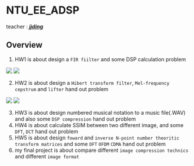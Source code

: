 # NTU_EE_ADSP
teacher : [***jjding***](http://www.ee.ntu.edu.tw/profile1.php?id=742)

## Overview
1. HW1 is about design a `FIR fiilter` and some DSP calculation problem

  ![](https://github.com/dicky1031/NTU_EE_ADSP/blob/main/hw1/pic/1_1.png)
  ![](https://github.com/dicky1031/NTU_EE_ADSP/blob/main/hw1/pic/1_2.png)
  
2. HW2 is about design a `Hibert transform filter`, `Mel-frequency cepstrum` and `lifter` hand out problem

  ![](https://github.com/dicky1031/NTU_EE_ADSP/blob/main/hw2/pic/frequency.png)
  ![](https://github.com/dicky1031/NTU_EE_ADSP/blob/main/hw2/pic/impulse.png)
  
3. HW3 is about design numbered musical notation to a music file(.WAV) and also some `DSP compression` hand out problem
4. HW4 is about calculate SSIM between two different image, and some `DFT`, `DCT` hand out problem
5. HW5 is about design `foward` and `inverse N-point number theoritic transform matrices` and some `DFT` `OFDM` `CDMA` hand out problem
6. my final project is about compare different `image compression technics` and different `image format`
